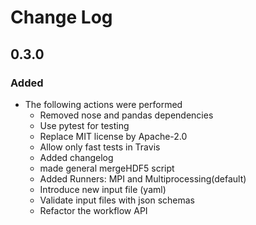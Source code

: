 # Change Log

## 0.3.0

### Added

* The following actions were performed
	- Removed nose and pandas dependencies
	- Use pytest for testing
	- Replace MIT license by Apache-2.0
	- Allow only fast tests in Travis
	- Added changelog
	- made general mergeHDF5 script
	- Added Runners: MPI and Multiprocessing(default)
	- Introduce new input file (yaml)
	- Validate input files with json schemas
	- Refactor the workflow API

